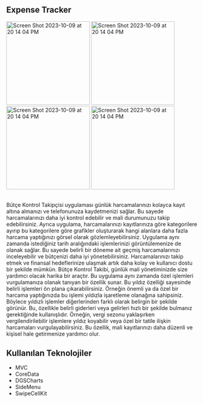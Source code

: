 
## Expense Tracker

<img width="220" alt="Screen Shot 2023-10-09 at 20 14 04 PM" src="https://github.com/Skywalkerkan/ExpenseTracker/assets/117943189/107ef40e-887d-4968-a05e-29e24e4e5fdf">
<img width="220" alt="Screen Shot 2023-10-09 at 20 14 04 PM" src="https://github.com/Skywalkerkan/ExpenseTracker/assets/117943189/840735e5-2ab9-433d-b94a-19578663ff4c">
<img width="220" alt="Screen Shot 2023-10-09 at 20 14 04 PM" src="https://github.com/Skywalkerkan/ExpenseTracker/assets/117943189/2e155910-9b63-44a6-8b5c-02f48760eb74">
<img width="220" alt="Screen Shot 2023-10-09 at 20 14 04 PM" src="https://github.com/Skywalkerkan/ExpenseTracker/assets/117943189/ffb581fb-aa3f-4097-8ce1-37f7f5dd793a">

##

Bütçe Kontrol Takipçisi uygulaması günlük harcamalarınızı kolayca kayıt altına almanızı ve telefonunuza kaydetmenizi sağlar. Bu sayede harcamalarınızı daha iyi kontrol edebilir ve mali durumunuzu takip edebilirsiniz. Ayrıca uygulama, harcamalarınızı kayıtlarınıza göre kategorilere ayırıp bu kategorilere göre grafikler oluşturarak hangi alanlara daha fazla harcama yaptığınızı görsel olarak gözlemleyebilirsiniz. Uygulama aynı zamanda istediğiniz tarih aralığındaki işlemlerinizi görüntülemenize de olanak sağlar. Bu sayede belirli bir döneme ait geçmiş harcamalarınızı inceleyebilir ve bütçenizi daha iyi yönetebilirsiniz. Harcamalarınızı takip etmek ve finansal hedeflerinize ulaşmak artık daha kolay ve kullanıcı dostu bir şekilde mümkün. Bütçe Kontrol Takibi, günlük mali yönetiminizde size yardımcı olacak harika bir araçtır. Bu uygulama aynı zamanda özel işlemleri vurgulamanıza olanak tanıyan bir özellik sunar. Bu yıldız özelliği sayesinde belirli işlemleri ön plana çıkarabilirsiniz. Örneğin önemli ya da özel bir harcama yaptığınızda bu işlemi yıldızla işaretleme olanağına sahipsiniz. Böylece yıldızlı işlemler diğerlerinden farklı olarak belirgin bir şekilde görünür. Bu, özellikle belirli giderleri veya gelirleri hızlı bir şekilde bulmanız gerektiğinde kullanışlıdır. Örneğin, vergi sezonu yaklaşırken vergilendirilebilir işlemlere yıldız koyabilir veya özel bir tatile ilişkin harcamaları vurgulayabilirsiniz. Bu özellik, mali kayıtlarınızı daha düzenli ve kişisel hale getirmenize yardımcı olur.


## Kullanılan Teknolojiler
- MVC
- CoreData
- DGSCharts
- SideMenu
- SwipeCellKit
